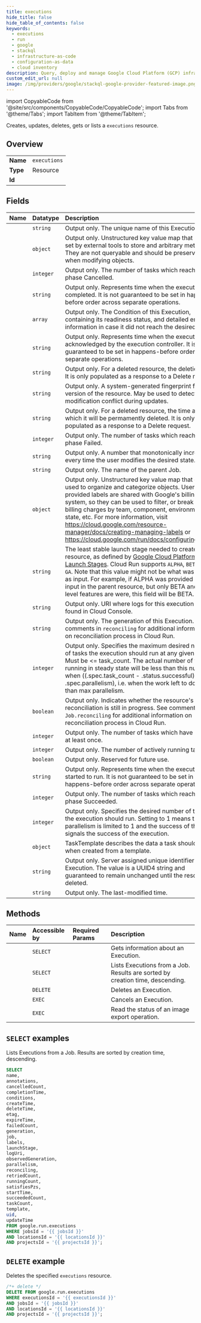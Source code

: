 ```yaml
---
title: executions
hide_title: false
hide_table_of_contents: false
keywords:
  - executions
  - run
  - google
  - stackql
  - infrastructure-as-code
  - configuration-as-data
  - cloud inventory
description: Query, deploy and manage Google Cloud Platform (GCP) infrastructure and resources using SQL
custom_edit_url: null
image: /img/providers/google/stackql-google-provider-featured-image.png
---
```


import CopyableCode from '@site/src/components/CopyableCode/CopyableCode';
import Tabs from '@theme/Tabs';
import TabItem from '@theme/TabItem';

Creates, updates, deletes, gets or lists a <code>executions</code> resource.

## Overview
<table><tbody>
<tr><td><b>Name</b></td><td><code>executions</code></td></tr>
<tr><td><b>Type</b></td><td>Resource</td></tr>
<tr><td><b>Id</b></td><td><CopyableCode code="google.run.executions" /></td></tr>
</tbody></table>

## Fields
| Name | Datatype | Description |
|:-----|:---------|:------------|
| <CopyableCode code="name" /> | `string` | Output only. The unique name of this Execution. |
| <CopyableCode code="annotations" /> | `object` | Output only. Unstructured key value map that may be set by external tools to store and arbitrary metadata. They are not queryable and should be preserved when modifying objects. |
| <CopyableCode code="cancelledCount" /> | `integer` | Output only. The number of tasks which reached phase Cancelled. |
| <CopyableCode code="completionTime" /> | `string` | Output only. Represents time when the execution was completed. It is not guaranteed to be set in happens-before order across separate operations. |
| <CopyableCode code="conditions" /> | `array` | Output only. The Condition of this Execution, containing its readiness status, and detailed error information in case it did not reach the desired state. |
| <CopyableCode code="createTime" /> | `string` | Output only. Represents time when the execution was acknowledged by the execution controller. It is not guaranteed to be set in happens-before order across separate operations. |
| <CopyableCode code="deleteTime" /> | `string` | Output only. For a deleted resource, the deletion time. It is only populated as a response to a Delete request. |
| <CopyableCode code="etag" /> | `string` | Output only. A system-generated fingerprint for this version of the resource. May be used to detect modification conflict during updates. |
| <CopyableCode code="expireTime" /> | `string` | Output only. For a deleted resource, the time after which it will be permamently deleted. It is only populated as a response to a Delete request. |
| <CopyableCode code="failedCount" /> | `integer` | Output only. The number of tasks which reached phase Failed. |
| <CopyableCode code="generation" /> | `string` | Output only. A number that monotonically increases every time the user modifies the desired state. |
| <CopyableCode code="job" /> | `string` | Output only. The name of the parent Job. |
| <CopyableCode code="labels" /> | `object` | Output only. Unstructured key value map that can be used to organize and categorize objects. User-provided labels are shared with Google's billing system, so they can be used to filter, or break down billing charges by team, component, environment, state, etc. For more information, visit https://cloud.google.com/resource-manager/docs/creating-managing-labels or https://cloud.google.com/run/docs/configuring/labels |
| <CopyableCode code="launchStage" /> | `string` | The least stable launch stage needed to create this resource, as defined by [Google Cloud Platform Launch Stages](https://cloud.google.com/terms/launch-stages). Cloud Run supports `ALPHA`, `BETA`, and `GA`. Note that this value might not be what was used as input. For example, if ALPHA was provided as input in the parent resource, but only BETA and GA-level features are were, this field will be BETA. |
| <CopyableCode code="logUri" /> | `string` | Output only. URI where logs for this execution can be found in Cloud Console. |
| <CopyableCode code="observedGeneration" /> | `string` | Output only. The generation of this Execution. See comments in `reconciling` for additional information on reconciliation process in Cloud Run. |
| <CopyableCode code="parallelism" /> | `integer` | Output only. Specifies the maximum desired number of tasks the execution should run at any given time. Must be <= task_count. The actual number of tasks running in steady state will be less than this number when ((.spec.task_count - .status.successful) < .spec.parallelism), i.e. when the work left to do is less than max parallelism. |
| <CopyableCode code="reconciling" /> | `boolean` | Output only. Indicates whether the resource's reconciliation is still in progress. See comments in `Job.reconciling` for additional information on reconciliation process in Cloud Run. |
| <CopyableCode code="retriedCount" /> | `integer` | Output only. The number of tasks which have retried at least once. |
| <CopyableCode code="runningCount" /> | `integer` | Output only. The number of actively running tasks. |
| <CopyableCode code="satisfiesPzs" /> | `boolean` | Output only. Reserved for future use. |
| <CopyableCode code="startTime" /> | `string` | Output only. Represents time when the execution started to run. It is not guaranteed to be set in happens-before order across separate operations. |
| <CopyableCode code="succeededCount" /> | `integer` | Output only. The number of tasks which reached phase Succeeded. |
| <CopyableCode code="taskCount" /> | `integer` | Output only. Specifies the desired number of tasks the execution should run. Setting to 1 means that parallelism is limited to 1 and the success of that task signals the success of the execution. |
| <CopyableCode code="template" /> | `object` | TaskTemplate describes the data a task should have when created from a template. |
| <CopyableCode code="uid" /> | `string` | Output only. Server assigned unique identifier for the Execution. The value is a UUID4 string and guaranteed to remain unchanged until the resource is deleted. |
| <CopyableCode code="updateTime" /> | `string` | Output only. The last-modified time. |

## Methods
| Name | Accessible by | Required Params | Description |
|:-----|:--------------|:----------------|:------------|
| <CopyableCode code="get" /> | `SELECT` | <CopyableCode code="executionsId, jobsId, locationsId, projectsId" /> | Gets information about an Execution. |
| <CopyableCode code="list" /> | `SELECT` | <CopyableCode code="jobsId, locationsId, projectsId" /> | Lists Executions from a Job. Results are sorted by creation time, descending. |
| <CopyableCode code="delete" /> | `DELETE` | <CopyableCode code="executionsId, jobsId, locationsId, projectsId" /> | Deletes an Execution. |
| <CopyableCode code="cancel" /> | `EXEC` | <CopyableCode code="executionsId, jobsId, locationsId, projectsId" /> | Cancels an Execution. |
| <CopyableCode code="export_status" /> | `EXEC` | <CopyableCode code="executionsId, executionsId1, jobsId, locationsId, projectsId" /> | Read the status of an image export operation. |

## `SELECT` examples

Lists Executions from a Job. Results are sorted by creation time, descending.

```sql
SELECT
name,
annotations,
cancelledCount,
completionTime,
conditions,
createTime,
deleteTime,
etag,
expireTime,
failedCount,
generation,
job,
labels,
launchStage,
logUri,
observedGeneration,
parallelism,
reconciling,
retriedCount,
runningCount,
satisfiesPzs,
startTime,
succeededCount,
taskCount,
template,
uid,
updateTime
FROM google.run.executions
WHERE jobsId = '{{ jobsId }}'
AND locationsId = '{{ locationsId }}'
AND projectsId = '{{ projectsId }}'; 
```

## `DELETE` example

Deletes the specified <code>executions</code> resource.

```sql
/*+ delete */
DELETE FROM google.run.executions
WHERE executionsId = '{{ executionsId }}'
AND jobsId = '{{ jobsId }}'
AND locationsId = '{{ locationsId }}'
AND projectsId = '{{ projectsId }}';
```
